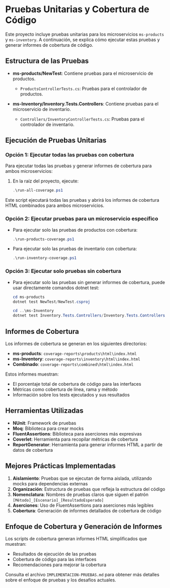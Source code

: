 # Pruebas Unitarias y Cobertura de Código

Este proyecto incluye pruebas unitarias para los microservicios `ms-products` y `ms-inventory`. A continuación, se explica cómo ejecutar estas pruebas y generar informes de cobertura de código.

## Estructura de las Pruebas

- **ms-products/NewTest**: Contiene pruebas para el microservicio de productos.
  - `ProductsControllerTests.cs`: Pruebas para el controlador de productos.
  
- **ms-Inventory/Inventory.Tests.Controllers**: Contiene pruebas para el microservicio de inventario.
  - `Controllers/InventoryControllerTests.cs`: Pruebas para el controlador de inventario.

## Ejecución de Pruebas Unitarias

### Opción 1: Ejecutar todas las pruebas con cobertura

Para ejecutar todas las pruebas y generar informes de cobertura para ambos microservicios:

1. En la raíz del proyecto, ejecute:
   ```powershell
   .\run-all-coverage.ps1
   ```
   
Este script ejecutará todas las pruebas y abrirá los informes de cobertura HTML combinados para ambos microservicios.

### Opción 2: Ejecutar pruebas para un microservicio específico

- Para ejecutar solo las pruebas de productos con cobertura:
  ```powershell
  .\run-products-coverage.ps1
  ```

- Para ejecutar solo las pruebas de inventario con cobertura:
  ```powershell
  .\run-inventory-coverage.ps1
  ```

### Opción 3: Ejecutar solo pruebas sin cobertura

- Para ejecutar solo las pruebas sin generar informes de cobertura, puede usar directamente comandos dotnet test:
  ```powershell
  cd ms-products
  dotnet test NewTest/NewTest.csproj
  
  cd ..\ms-Inventory
  dotnet test Inventory.Tests.Controllers/Inventory.Tests.Controllers.csproj
  ```

## Informes de Cobertura

Los informes de cobertura se generan en los siguientes directorios:

- **ms-products**: `coverage-reports\products\html\index.html`
- **ms-Inventory**: `coverage-reports\inventory\html\index.html`
- **Combinado**: `coverage-reports\combined\html\index.html`

Estos informes muestran:

- El porcentaje total de cobertura de código para las interfaces
- Métricas como cobertura de línea, rama y método
- Información sobre los tests ejecutados y sus resultados


## Herramientas Utilizadas

- **NUnit**: Framework de pruebas
- **Moq**: Biblioteca para crear mocks
- **FluentAssertions**: Biblioteca para aserciones más expresivas
- **Coverlet**: Herramienta para recopilar métricas de cobertura
- **ReportGenerator**: Herramienta para generar informes HTML a partir de datos de cobertura

## Mejores Prácticas Implementadas

1. **Aislamiento**: Pruebas que se ejecutan de forma aislada, utilizando mocks para dependencias externas
2. **Organización**: Estructura de pruebas que refleja la estructura del código
3. **Nomenclatura**: Nombres de pruebas claros que siguen el patrón `[Método]_[Escenario]_[ResultadoEsperado]`
4. **Aserciones**: Uso de FluentAssertions para aserciones más legibles
5. **Cobertura**: Generación de informes detallados de cobertura de código



## Enfoque de Cobertura y Generación de Informes


Los scripts de cobertura generan informes HTML simplificados que muestran:
- Resultados de ejecución de las pruebas
- Cobertura de código para las interfaces
- Recomendaciones para mejorar la cobertura

Consulta el archivo `IMPLEMENTACION-PRUEBAS.md` para obtener más detalles sobre el enfoque de pruebas y los desafíos actuales.
